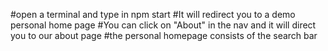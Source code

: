 #open a terminal and type in npm start
#It will redirect you to a demo personal home page 
#You can click on "About" in the nav and it will direct you to our about page
#the personal homepage consists of the search bar
